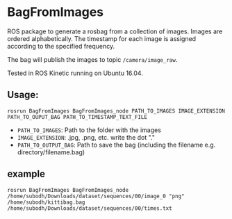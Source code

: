 # BagFromImages

ROS package to generate a rosbag from a collection of images. Images are ordered alphabetically. The timestamp for each image is assigned according to the specified frequency. 

The bag will publish the images to topic `/camera/image_raw`.

Tested in ROS Kinetic running on Ubuntu 16.04.


## Usage:

    rosrun BagFromImages BagFromImages_node PATH_TO_IMAGES IMAGE_EXTENSION PATH_TO_OUPUT_BAG PATH_TO_TIMESTAMP_TEXT_FILE
  
 - `PATH_TO_IMAGES`: Path to the folder with the images
 - `IMAGE_EXTENSION`: .jpg, .png, etc. write the dot "."
 - `PATH_TO_OUTPUT_BAG`: Path to save the bag (including the filename e.g. directory/filename.bag)
 
 ## example
 
`rosrun BagFromImages BagFromImages_node /home/subodh/Downloads/dataset/sequences/00/image_0 "png" /home/subodh/kittibag.bag /home/subodh/Downloads/dataset/sequences/00/times.txt`
